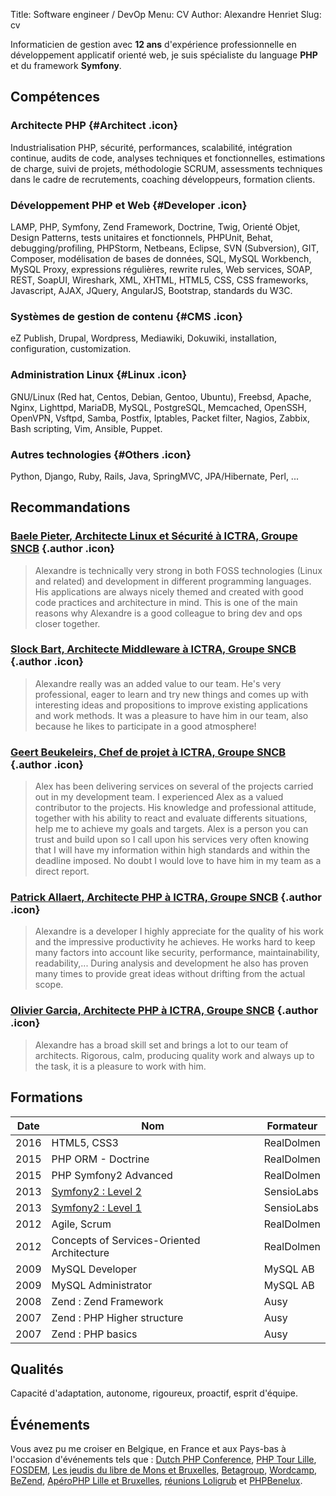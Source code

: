 Title: Software engineer / DevOp
Menu: CV
Author: Alexandre Henriet
Slug: cv

Informaticien de gestion avec **12 ans** d'expérience professionnelle en développement applicatif orienté web, je suis spécialiste du language **PHP** et du framework **Symfony**.

## Compétences

### Architecte PHP {#Architect .icon}
Industrialisation PHP, sécurité, performances, scalabilité, intégration continue, audits de code, analyses techniques et fonctionnelles, estimations de charge, suivi de projets, méthodologie SCRUM, assessments techniques dans le cadre de recrutements, coaching développeurs, formation clients.

### Développement PHP et Web {#Developer .icon}
LAMP, PHP, Symfony, Zend Framework, Doctrine, Twig, Orienté Objet, Design Patterns, tests unitaires et fonctionnels, PHPUnit, Behat, debugging/profiling, PHPStorm, Netbeans, Eclipse, SVN (Subversion), GIT, Composer, modélisation de bases de données, SQL, MySQL Workbench, MySQL Proxy, expressions régulières, rewrite rules, Web services, SOAP, REST, SoapUI, Wireshark, XML, XHTML, HTML5, CSS, CSS frameworks, Javascript, AJAX, JQuery, AngularJS, Bootstrap, standards du W3C.

### Systèmes de gestion de contenu {#CMS .icon}
eZ Publish, Drupal, Wordpress, Mediawiki, Dokuwiki, installation, configuration, customization.

### Administration Linux {#Linux .icon}
GNU/Linux (Red hat, Centos, Debian, Gentoo, Ubuntu), Freebsd, Apache, Nginx, Lighttpd, MariaDB, MySQL, PostgreSQL, Memcached, OpenSSH, OpenVPN, Vsftpd, Samba, Postfix, Iptables, Packet filter, Nagios, Zabbix, Bash scripting, Vim, Ansible, Puppet.

### Autres technologies {#Others .icon}
Python, Django, Ruby, Rails, Java, SpringMVC, JPA/Hibernate, Perl, ...

## Recommandations

### [Baele Pieter, Architecte Linux et Sécurité à ICTRA, Groupe SNCB](http://www.linkedin.com/in/pieterbaele) {.author .icon}

<blockquote>Alexandre is technically very strong in both FOSS technologies (Linux and related) and development in different programming languages. His applications are always nicely themed and created with good code practices and architecture in mind. This is one of the main reasons why Alexandre is a good colleague to bring dev and ops closer together.</blockquote>

### [Slock Bart, Architecte Middleware à ICTRA, Groupe SNCB](http://www.linkedin.com/in/bartslock) {.author .icon}

<blockquote>Alexandre really was an added value to our team. He's very professional, eager to learn and try new things and comes up with interesting ideas and propositions to improve existing applications and work methods.
It was a pleasure to have him in our team, also because he likes to participate in a good atmosphere!</blockquote>

### [Geert Beukeleirs, Chef de projet à ICTRA, Groupe SNCB](http://www.linkedin.com/in/geertbeukeleirs) {.author .icon}

<blockquote>Alex has been delivering services on several of the projects carried out in my development team. I experienced Alex as a valued contributor to the projects. His knowledge and professional attitude, together with his ability to react and evaluate differents situations, help me to achieve my goals and targets. Alex is a person you can trust and build upon so I call upon his services very often knowing that I will have my information within high standards and within the deadline imposed. No doubt I would love to have him in my team as a direct report.</blockquote>

### [Patrick Allaert, Architecte PHP à ICTRA, Groupe SNCB](http://be.linkedin.com/in/patrickallaert) {.author .icon}

<blockquote>Alexandre is a developer I highly appreciate for the quality of his work and the impressive productivity he achieves. He works hard to keep many factors into account like security, performance, maintainability, readability,... During analysis and development he also has proven many times to provide great ideas without drifting from the actual scope.</blockquote>

### [Olivier Garcia, Architecte PHP à ICTRA, Groupe SNCB](http://fr.linkedin.com/in/0livier) {.author .icon}

<blockquote>Alexandre has a broad skill set and brings a lot to our team of architects. Rigorous, calm, producing quality work and always up to the task, it is a pleasure to work with him.</blockquote>

## Formations

<table class="table table-striped table-condensed">
  <thead>
    <tr>
      <th>Date</th>
      <th>Nom</th>
      <th>Formateur</th>
    </tr>
  </thead>
  <tbody>
    <tr>
      <td>2016</td>
      <td>HTML5, CSS3</td>
      <td>RealDolmen</td>
    </tr>
    <tr>
      <td>2015</td>
      <td>PHP ORM - Doctrine</td>
      <td>RealDolmen</td>
    </tr>
    <tr>
      <td>2015</td>
      <td>PHP Symfony2 Advanced</td>
      <td>RealDolmen</td>
    </tr>
    <tr>
      <td>2013</td>
      <td><a href="https://connect.sensiolabs.com/profile/setsuna">Symfony2 : Level 2</a></td>
      <td>SensioLabs</td>
    </tr>
    <tr>
      <td>2013</td>
      <td><a href="https://connect.sensiolabs.com/profile/setsuna">Symfony2 : Level 1</a></td>
      <td>SensioLabs</td>
    </tr>
    <tr>
      <td>2012</td>
      <td>Agile, Scrum</td>
      <td>RealDolmen</td>
    </tr>
    <tr>
      <td>2012</td>
      <td>Concepts of Services-Oriented Architecture</td>
      <td>RealDolmen</td>
    </tr>
    <tr>
      <td>2009</td>
      <td>MySQL Developer</td>
      <td>MySQL AB</td>
    </tr>
    <tr>
      <td>2009</td>
      <td>MySQL Administrator</td>
      <td>MySQL AB</td>
    </tr>
<tr>
<td>2008</td>
<td>Zend : Zend Framework</td>
<td>Ausy</td>
</tr>
<tr>
<td>2007</td>
<td>Zend : PHP Higher structure</td>
<td>Ausy</td>
</tr>
<tr>
<td>2007</td>
<td>Zend : PHP basics</td>
<td>Ausy</td>
</tr>
</tbody>
</table>

## Qualités

Capacité d'adaptation, autonome, rigoureux, proactif, esprit d'équipe.

## Événements

Vous avez pu me croiser en Belgique, en France et aux Pays-bas à l'occasion d'événements tels que : [Dutch PHP Conference](http://www.phpconference.nl), [PHP Tour Lille](http://afup.org/pages/phptourlille2011), [FOSDEM](http://www.fosdem.org), [Les jeudis du libre de Mons et Bruxelles](http://jeudisdulibre.be), [Betagroup](http://www.betagroup.be), [Wordcamp](http://wordcamp2010.be), [BeZend](http://www.be-zend.org), [ApéroPHP Lille et Bruxelles](http://www.aperophp.net), [réunions Loligrub](http://www.loligrub.be) et [PHPBenelux](http://phpbenelux.eu).
